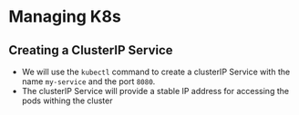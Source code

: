 
# Managing K8s

## Creating a ClusterIP Service

- We will use the `kubectl` command to create a clusterIP Service with the name `my-service` and the port `8080`.
- The clusterIP Service will provide a stable IP address for accessing the pods withing the cluster


